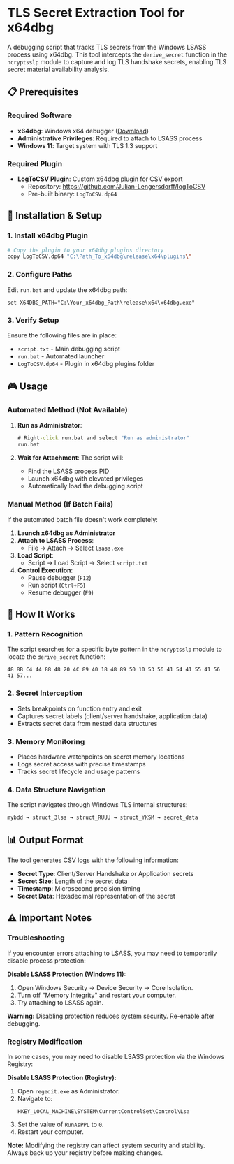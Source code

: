 # TLS Secret Extraction Tool for x64dbg

A debugging script that tracks TLS secrets from the Windows LSASS process using x64dbg. This tool intercepts the `derive_secret` function in the `ncryptsslp` module to capture and log TLS handshake secrets, enabling TLS secret material availability analysis. 


## 📋 Prerequisites

### Required Software
- **x64dbg**: Windows x64 debugger ([Download](https://x64dbg.com/))
- **Administrative Privileges**: Required to attach to LSASS process
- **Windows 11**: Target system with TLS 1.3 support

### Required Plugin
- **LogToCSV Plugin**: Custom x64dbg plugin for CSV export
  - Repository: https://github.com/Julian-Lengersdorff/logToCSV
  - Pre-built binary: `LogToCSV.dp64`

## 🚀 Installation & Setup

### 1. Install x64dbg Plugin

```bash
# Copy the plugin to your x64dbg plugins directory
copy LogToCSV.dp64 "C:\Path_To_x64dbg\release\x64\plugins\"
```


### 2. Configure Paths

Edit `run.bat` and update the x64dbg path:
```batch
set X64DBG_PATH="C:\Your_x64dbg_Path\release\x64\x64dbg.exe"
```

### 3. Verify Setup

Ensure the following files are in place:
- `script.txt` - Main debugging script
- `run.bat` - Automated launcher
- `LogToCSV.dp64` - Plugin in x64dbg plugins folder

## 🎮 Usage

### Automated Method (Not Available)

1. **Run as Administrator**:
   ```cmd
   # Right-click run.bat and select "Run as administrator"
   run.bat
   ```

2. **Wait for Attachment**: The script will:
   - Find the LSASS process PID
   - Launch x64dbg with elevated privileges
   - Automatically load the debugging script

### Manual Method (If Batch Fails)

If the automated batch file doesn't work completely:

1. **Launch x64dbg as Administrator**
2. **Attach to LSASS Process**:
   - File → Attach → Select `lsass.exe`
3. **Load Script**:
   - Script → Load Script → Select `script.txt`
4. **Control Execution**:
   - Pause debugger (`F12`)
   - Run script (`Ctrl+F5`)
   - Resume debugger (`F9`)

## 🔧 How It Works

### 1. Pattern Recognition
The script searches for a specific byte pattern in the `ncryptsslp` module to locate the `derive_secret` function:
```assembly
48 8B C4 44 88 48 20 4C 89 40 18 48 89 50 10 53 56 41 54 41 55 41 56 41 57...
```

### 2. Secret Interception
- Sets breakpoints on function entry and exit
- Captures secret labels (client/server handshake, application data)
- Extracts secret data from nested data structures

### 3. Memory Monitoring
- Places hardware watchpoints on secret memory locations
- Logs secret access with precise timestamps
- Tracks secret lifecycle and usage patterns

### 4. Data Structure Navigation
The script navigates through Windows TLS internal structures:
```
mybdd → struct_3lss → struct_RUUU → struct_YKSM → secret_data
```

## 📊 Output Format

The tool generates CSV logs with the following information:
- **Secret Type**: Client/Server Handshake or Application secrets
- **Secret Size**: Length of the secret data
- **Timestamp**: Microsecond precision timing
- **Secret Data**: Hexadecimal representation of the secret

## ⚠️ Important Notes

### Troubleshooting
If you encounter errors attaching to LSASS, you may need to temporarily disable process protection:

**Disable LSASS Protection (Windows 11):**
1. Open Windows Security → Device Security → Core Isolation.
2. Turn off "Memory Integrity" and restart your computer.
3. Try attaching to LSASS again.

**Warning:** Disabling protection reduces system security. Re-enable after debugging.

### Registry Modification

In some cases, you may need to disable LSASS protection via the Windows Registry:

**Disable LSASS Protection (Registry):**
1. Open `regedit.exe` as Administrator.
2. Navigate to:  
    ```
    HKEY_LOCAL_MACHINE\SYSTEM\CurrentControlSet\Control\Lsa
    ```
3. Set the value of `RunAsPPL` to `0`.
4. Restart your computer.

**Note:** Modifying the registry can affect system security and stability. Always back up your registry before making changes.

